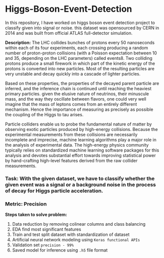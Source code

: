 # Higgs-Boson-Event-Detection
In this repository, I have worked on higgs boson event detection project to classify given into signal or noise. this dataset was opensourced by CERN in 2014 and was built from official ATLAS full-detector simulation.

**Description:**
The LHC collides bunches of protons every 50 nanoseconds within each of its four experiments, each crossing producing a random number of proton-proton collisions (with a Poisson expectation between 10 and 35, depending on the LHC parameters) called events8. Two colliding protons produce a small firework in which part of the kinetic energy of the protons is converted into new particles. Most of the resulting particles are very unstable and decay quickly into a cascade of lighter particles.

Based on these properties, the properties of the decayed parent particle are inferred, and the inference chain is continued until reaching the heaviest primary particles. given the elusive nature of neutrinos, their minuscule mass, and the way they oscillate between flavors, one could very well imagine that the mass of leptons comes from an entirely different mechanism. Hence the importance of measuring as precisely as possible the coupling of the Higgs to tau arises.

Particle colliders enable us to probe the fundamental nature of matter by observing exotic particles produced by high-energy collisions. Because the experimental measurements from these collisions are necessarily incomplete and imprecise, machine learning algorithms play a major role in the analysis of experimental data. The high-energy physics community typically relies on standardized machine learning software packages for this analysis and devotes substantial effort towards improving statistical power by hand-crafting high-level features derived from the raw collider measurements.

### **Task:** With the given dataset, we have to classify whether the given event was a signal or a background noise in the process of decay for Higgs particle acceleration.

### **Metric:** Precision

**Steps taken to solve problem:**

1) Data reduction by removing colinear columns and class balancing
2) EDA find most significant features  
3) Train and test split dataset with standardization of dataset
4) Artificial neural network modeling using `Keras functional APIs`
5) Validation set `precision - 99%`
6) Saved model for inference using `.h5` file format
